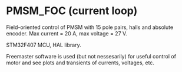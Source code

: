 # PMSM_FOC (current loop)
Field-oriented control of PMSM with 15 pole pairs, halls and absolute encoder. Max current = 20 A, max voltage = 27 V.

STM32F407 MCU, HAL library.

Freemaster software is used (but not nessesarily) for useful control of motor and see plots and transients of currents, voltages, etc. 

